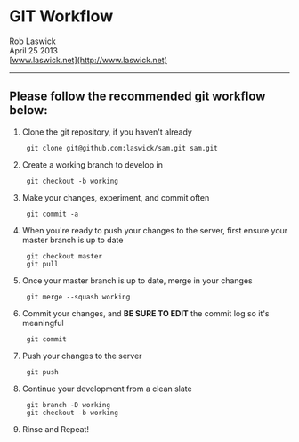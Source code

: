 
# GIT Workflow

Rob Laswick  
April 25 2013  
[www.laswick.net](http://www.laswick.net)

***

## Please follow the recommended git workflow below:



1. Clone the git repository, if you haven't already

        git clone git@github.com:laswick/sam.git sam.git


2. Create a working branch to develop in

        git checkout -b working


3. Make your changes, experiment, and commit often

        git commit -a


4. When you're ready to push your changes to the server, first ensure your  master branch is up to date

        git checkout master
        git pull


5. Once your master branch is up to date, merge in your changes

        git merge --squash working


6. Commit your changes, and **BE SURE TO EDIT** the commit log so it's meaningful

        git commit


7. Push your changes to the server

        git push


8. Continue your development from a clean slate

        git branch -D working
        git checkout -b working


9. Rinse and Repeat!

